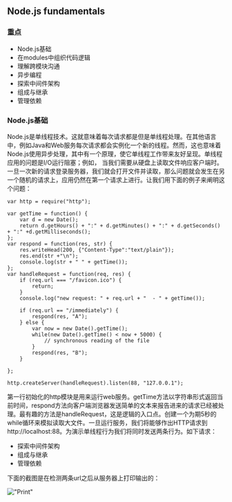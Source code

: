 ## Node.js fundamentals

### 重点

* Node.js基础
* 在modules中组织代码逻辑
* 理解跨模块沟通
* 异步编程
* 探索中间件架构
* 组成与继承
* 管理依赖

### Node.js基础

Node.js是单线程技术。这就意味着每次请求都是但是单线程处理。在其他语言中，例如Java和Web服务每次请求都会实例化一个新的线程。然而，这也意味着Node.js使用异步处理，其中有一个原理，使它单线程工作带来友好呈现。单线程应用的问题是I/O运行阻塞；例如， 当我们需要从硬盘上读取文件响应客户端时。 一旦一次新的请求登录服务器，我们就会打开文件并读取，那么问题就会发生在另一个随机的请求上，应用仍然在第一个请求上进行。让我们用下面的例子来阐明这个问题：

```
var http = require("http");

var getTime = function() {
	var d = new Date();
	return d.getHours() + ":" + d.getMinutes() + ":" + d.getSeconds() + ":" +d.getMilliseconds();
};
var respond = function(res, str) {
	res.writeHead(200, {"Content-Type":"text/plain"});
	res.end(str +"\n");
	console.log(str + " " + getTime());
};
var handleRequest = function(req, res) {
	if (req.url === "/favicon.ico") {
		return;
	}
	console.log("new request: " + req.url + "  - " + getTime());

	if (req.url == "/immediately") {
		respond(res, "A");
	} else {
		var now = new Date().getTime();
		while(new Date().getTime() < now + 5000) {
			// synchronous reading of the file
		}
		respond(res, "B");
	}

};

http.createServer(handleRequest).listen(88, "127.0.0.1");
```

第一行初始化的http模块是用来运行web服务。getTime方法以字符串形式返回当前时间，respond方法向客户端浏览器发送简单的文本来报告进来的请求已经被处理。最有趣的方法是handleRequest，这是逻辑的入口点。创建一个为期5秒的while循环来模拟读取大文件。一旦运行服务，我们将能够作出HTTP请求到http://localhost:88。为演示单线程行为我们将同时发送两条行为。如下请求：

* 探索中间件架构
* 组成与继承
* 管理依赖

下面的截图是在检测两条url之后从服务器上打印输出的：

!["Print"](/img/test1.jpg)
